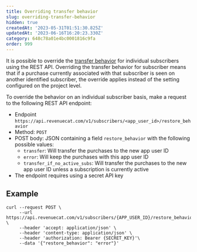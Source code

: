 ```yaml
---
title: Overriding transfer behavior
slug: overriding-transfer-behavior
hidden: true
createdAt: '2023-05-31T01:51:30.825Z'
updatedAt: '2023-06-16T16:20:23.330Z'
category: 648c78a01e4bc0001816c9fa
order: 999
---
```

It is possible to override the [transfer behavior](doc:restoring-purchases#transferring-purchases-seen-on-multiple-app-user-ids) for individual subscribers using the REST API. Overriding the transfer behavior for subscriber means that if a purchase currently associated with that subscriber is seen on another identified subscriber, the override applies instead of the setting configured on the project level.

To override the behavior on an individual subscriber basis, make a request to the following REST API endpoint:

- Endpoint `https://api.revenuecat.com/v1/subscribers/<app_user_id>/restore_behavior`
- Method: `POST`
- POST body: JSON containing a field `restore_behavior` with the following possible values:
  - `transfer`:  Will transfer the purchases to the new app user ID
  - `error`: Will keep the purchases with this app user ID
  - `transfer_if_no_active_subs`: Will transfer the purchases to the new app user ID unless a subscription is currently active
- The endpoint requires using a secret API key

## Example

```Text cURL
curl --request POST \
     --url https://api.revenuecat.com/v1/subscribers/{APP_USER_ID}/restore_behavior \
     --header 'accept: application/json' \
     --header 'content-type: application/json' \
     --header 'authorization: Bearer {SECRET_KEY}'\
     --data '{"restore_behavior": "error"}'
```